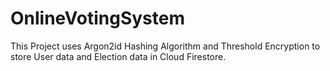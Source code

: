 # OnlineVotingSystem

This Project uses Argon2id Hashing Algorithm and Threshold Encryption to store User data and Election data in Cloud Firestore.

